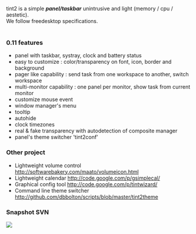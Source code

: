 tint2 is a simple _**panel/taskbar**_ unintrusive and light (memory / cpu / aestetic). <br>We follow freedesktop specifications.<br>
<br>
<h3>0.11 features</h3>
<ul><li>panel with taskbar, systray, clock and battery status<br>
</li><li>easy to customize : color/transparency on font, icon, border and background<br>
</li><li>pager like capability : send task from one workspace to another, switch workspace<br>
</li><li>multi-monitor capability : one panel per monitor, show task from current monitor<br>
</li><li>customize mouse event<br>
</li><li>window manager's menu<br>
</li><li>tooltip<br>
</li><li>autohide<br>
</li><li>clock timezones<br>
</li><li>real & fake transparency with autodetection of composite manager<br>
</li><li>panel's theme switcher 'tint2conf'</li></ul>

<h3>Other project</h3>
<ul><li>Lightweight volume control <a href='http://softwarebakery.com/maato/volumeicon.html'>http://softwarebakery.com/maato/volumeicon.html</a>
</li><li>Lightweight calendar <a href='http://code.google.com/p/gsimplecal/'>http://code.google.com/p/gsimplecal/</a>
</li><li>Graphical config tool <a href='http://code.google.com/p/tintwizard/'>http://code.google.com/p/tintwizard/</a>
</li><li>Command line theme switcher <a href='http://github.com/dbbolton/scripts/blob/master/tint2theme'>http://github.com/dbbolton/scripts/blob/master/tint2theme</a></li></ul>


<h3>Snapshot SVN</h3>

<img src='http://img252.imageshack.us/img252/1433/wallpaper2td.jpg' />

